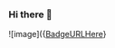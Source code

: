 ### Hi there 👋

![image]({[BadgeURLHere](https://img.shields.io/badge/Telegram-2CA5E0?style=for-the-badge&logo=telegram&logoColor=white)}
